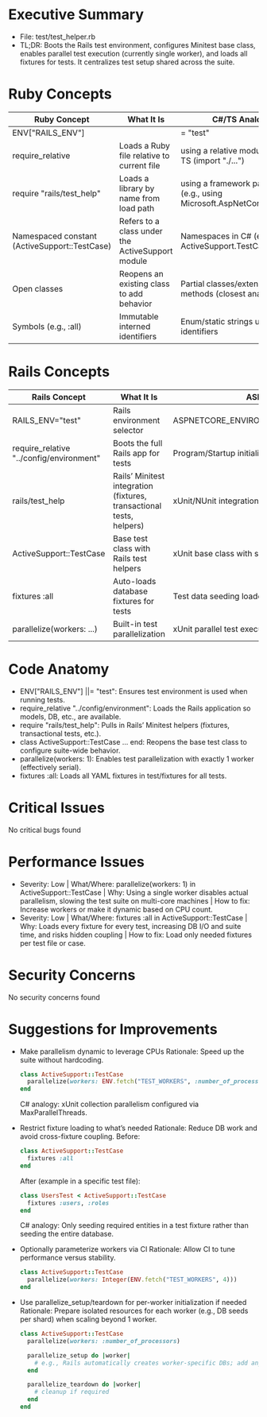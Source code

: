 # Executive Summary
- File: test/test_helper.rb
- TL;DR: Boots the Rails test environment, configures Minitest base class, enables parallel test execution (currently single worker), and loads all fixtures for tests. It centralizes test setup shared across the suite.

# Ruby Concepts
| Ruby Concept | What It Is | C#/TS Analogy |
| --- | --- | --- |
| ENV["RAILS_ENV"] ||= "test" | Sets an environment variable if not already set | Environment.GetEnvironmentVariable / process.env with default |
| require_relative | Loads a Ruby file relative to current file | using a relative module import in TS (import "./...") |
| require "rails/test_help" | Loads a library by name from load path | using a framework package (e.g., using Microsoft.AspNetCore.TestHost) |
| Namespaced constant (ActiveSupport::TestCase) | Refers to a class under the ActiveSupport module | Namespaces in C# (e.g., ActiveSupport.TestCase) |
| Open classes | Reopens an existing class to add behavior | Partial classes/extension methods (closest analogy) |
| Symbols (e.g., :all) | Immutable interned identifiers | Enum/static strings used as identifiers |

# Rails Concepts
| Rails Concept | What It Is | ASP.NET/React Analogy |
| --- | --- | --- |
| RAILS_ENV="test" | Rails environment selector | ASPNETCORE_ENVIRONMENT="Development/Test/Production" |
| require_relative "../config/environment" | Boots the full Rails app for tests | Program/Startup initialization for test host |
| rails/test_help | Rails’ Minitest integration (fixtures, transactional tests, helpers) | xUnit/NUnit integration packages and test server helpers |
| ActiveSupport::TestCase | Base test class with Rails test helpers | xUnit base class with shared fixtures/helpers |
| fixtures :all | Auto-loads database fixtures for tests | Test data seeding loaded before each test |
| parallelize(workers: ...) | Built-in test parallelization | xUnit parallel test execution configuration |

# Code Anatomy
- ENV["RAILS_ENV"] ||= "test": Ensures test environment is used when running tests.
- require_relative "../config/environment": Loads the Rails application so models, DB, etc., are available.
- require "rails/test_help": Pulls in Rails’ Minitest helpers (fixtures, transactional tests, etc.).
- class ActiveSupport::TestCase ... end: Reopens the base test class to configure suite-wide behavior.
- parallelize(workers: 1): Enables test parallelization with exactly 1 worker (effectively serial).
- fixtures :all: Loads all YAML fixtures in test/fixtures for all tests.

# Critical Issues
No critical bugs found

# Performance Issues
- Severity: Low | What/Where: parallelize(workers: 1) in ActiveSupport::TestCase | Why: Using a single worker disables actual parallelism, slowing the test suite on multi-core machines | How to fix: Increase workers or make it dynamic based on CPU count.
- Severity: Low | What/Where: fixtures :all in ActiveSupport::TestCase | Why: Loads every fixture for every test, increasing DB I/O and suite time, and risks hidden coupling | How to fix: Load only needed fixtures per test file or case.

# Security Concerns
No security concerns found

# Suggestions for Improvements
- Make parallelism dynamic to leverage CPUs
  Rationale: Speed up the suite without hardcoding.
  ```ruby
  class ActiveSupport::TestCase
    parallelize(workers: ENV.fetch("TEST_WORKERS", :number_of_processors))
  end
  ```
  C# analogy: xUnit collection parallelism configured via MaxParallelThreads.

- Restrict fixture loading to what’s needed
  Rationale: Reduce DB work and avoid cross-fixture coupling.
  Before:
  ```ruby
  class ActiveSupport::TestCase
    fixtures :all
  end
  ```
  After (example in a specific test file):
  ```ruby
  class UsersTest < ActiveSupport::TestCase
    fixtures :users, :roles
  end
  ```
  C# analogy: Only seeding required entities in a test fixture rather than seeding the entire database.

- Optionally parameterize workers via CI
  Rationale: Allow CI to tune performance versus stability.
  ```ruby
  class ActiveSupport::TestCase
    parallelize(workers: Integer(ENV.fetch("TEST_WORKERS", 4)))
  end
  ```

- Use parallelize_setup/teardown for per-worker initialization if needed
  Rationale: Prepare isolated resources for each worker (e.g., DB seeds per shard) when scaling beyond 1 worker.
  ```ruby
  class ActiveSupport::TestCase
    parallelize(workers: :number_of_processors)

    parallelize_setup do |worker|
      # e.g., Rails automatically creates worker-specific DBs; add any per-worker init here
    end

    parallelize_teardown do |worker|
      # cleanup if required
    end
  end
  ```